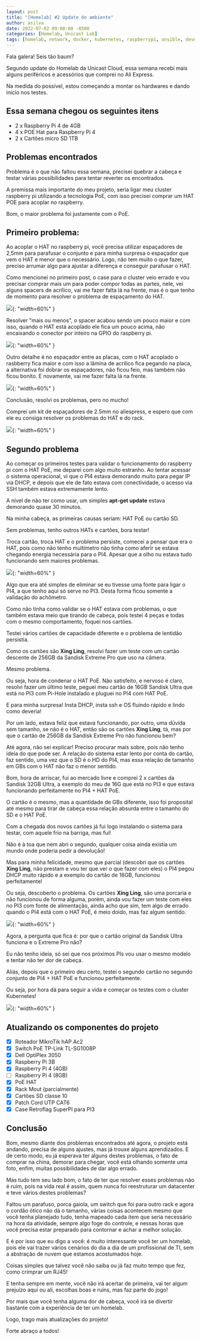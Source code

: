 ```yaml
---
layout: post
title: "[Homelab] #2 Update do ambiente"
author: asilva
date: 2022-07-02 09:00:00 -0500
categories: [Homelab, Unicast Lab]
tags: [homelab, network, docker, kubernetes, raspberrypi, ansible, devops, terraform, gitops, k8s, k3s, cluster, routing]
---
```


Fala galera! Seis tão baum?

Segundo update do Homelab da Unicast Cloud, essa semana recebi mais alguns periféricos e acessórios que comprei no Ali Express.

Na medida do possível, estou começando a montar os hardwares e dando início nos testes.

## **Essa semana chegou os seguintes itens**

- 2 x Raspberry Pi 4 de 4GB
- 4 x POE Hat para Raspberry Pi 4
- 2 x Cartões micro SD 1TB

## **Problemas encontrados**

Problema é o que não faltou essa semana, precisei quebrar a cabeça e testar várias possibilidades para tentar reverter os encontrados.

A premissa mais importante do meu projeto, seria ligar meu cluster raspberry pi utilizando a tecnologia PoE, com isso precisei comprar um HAT POE para acoplar no raspberry.

Bom, o maior problema foi justamente com o PoE.

## **Primeiro problema:**

Ao acoplar o HAT no raspberry pi, você precisa utilizar espaçadores de 2,5mm para parafusar o conjunto e para minha surpresa o espaçador que vem o HAT e menor que o necessário. Logo, não tem muito o que fazer, preciso arrumar algo para ajustar a diferença e conseguir parafusar o HAT.

Como mencionei no primeiro post, o case para o cluster veio errado e vou precisar comprar mais um para poder compor todas as partes, nele, vei alguns spacers de acrílico, vai me fazer falta lá na frente, mas é o que tenho de momento para resolver o problema de espaçamento do HAT.

![](/assets/img/28/home2-01.jpg){: "width=60%" }

Resolver "mais ou menos", o spacer acabou sendo um pouco maior e com isso, quando o HAT está acoplado ele fica um pouco acima, não encaixando o conector por inteiro na GPIO do raspberry pi.

![](/assets/img/28/home2-02.jpg){: "width=60%" }

Outro detalhe é no espaçador entre as placas, com o HAT acoplado o rasbberry fica maior e com isso a lâmina de acrílico fica pegando na placa, a alternativa foi dobrar os espaçadores, não ficou feio, mas também não ficou bonito. E novamente, vai me fazer falta lá na frente.

![](/assets/img/28/home2-03.jpg){: "width=60%" }

Conclusão, resolvi os problemas, pero no mucho!

Comprei um kit de espaçadores de 2.5mm no aliespress, e espero que com ele eu consiga resolver os problemas do HAT e do rack.

![](/assets/img/28/home2-04.png){: "width=60%" }

## **Segundo problema**

Ao começar os primeiros testes para validar o funcionamento do raspberry pi com o HAT PoE, me deparei com algo muito estranho. Ao tentar acessar o sistema operacional, vi que o PI4 estava demorando muito para pegar IP via DHCP, e depois que ele de fato estava com conectividade, o acesso via SSH também estava extremamente lento.

A nível de não ter como usar, um simples **apt-get update** estava demorando quase 30 minutos. 

Na minha cabeça, as primeiras causas seriam: HAT PoE ou cartão SD.

Sem problemas, tenho outros HATs e cartões, bora testar!

Troca cartão, troca HAT e o problema persiste, comecei a pensar que era o HAT, pois como não tenho multímetro não tinha como aferir se estava chegando energia necessária para o PI4. Apesar que a olho nu estava tudo funcionando sem maiores problemas.

![](/assets/img/28/home2-05.png){: "width=60%" }

Algo que era até simples de eliminar se eu tivesse uma fonte para ligar o PI4, a que tenho aqui só serve no PI3. Desta forma ficou somente a validação do achômetro.

Como não tinha como validar se o HAT estava com problemas, o que também estava meio que tirando de cabeça, pois testei 4 peças e todas com o mesmo comportamento, foquei nos cartões.

Testei vários cartões de capacidade diferente e o problema de lentidão persistia.

Como os cartões são **Xing Ling**, resolvi fazer um teste com um cartão descente de 256GB da Sandisk Extreme Pro que uso na câmera.

Mesmo problema. 

Ou seja, hora de condenar o HAT PoE. Não satisfeito, e nervoso é claro, resolvi fazer um último teste, peguei meu cartão de 16GB Sandisk Ultra que está no PI3 com Pi-Hole instalado e pluguei no PI4 com HAT PoE.

E para minha surpresa! Insta DHCP, insta ssh e OS fluindo rápido e lindo como deveria!

Por um lado, estava feliz que estava funcionando, por outro, uma dúvida sem tamanho, se não é o HAT, então são os cartões **Xing Ling**, tá, mas por que o cartão de 256GB da Sandisk Extreme Pro não funcionou bem?

Até agora, não sei explicar! Preciso procurar mais sobre, pois não tenho ideia do que pode ser. A relação do sistema estar lento por conta do cartão, faz sentido, uma vez que o SD é o HD do PI4, mas essa relação de tamanho em GBs com o HAT não faz o menor sentido.

Bom, hora de arriscar, fui ao mercado livre e comprei 2 x cartões da Sandisk 32GB Ultra, a exemplo do meu de 16G que está no PI3 e que estava funcionando perfeitamente no PI4 + HAT PoE.

O cartão é o mesmo, mas a quantidade de GBs diferente, isso foi proposital até mesmo para tirar de cabeça essa relação absurda entre o tamanho do SD e o HAT PoE.

Com a chegada dos novos cartões já fui logo instalando o sistema para testar, com aquele frio na barriga, mas fui!

Não é à toa que nem abri o segundo, qualquer coisa ainda existia um mundo onde poderia pedir a devolução!

Mas para minha felicidade, mesmo que parcial (descobri que os cartões **Xing Ling**, não prestam e vou ter que ver o que fazer com eles) o PI4 pegou DHCP muito rápido e a exemplo do cartão de 16GB, funcionou perfeitamente!

Ou seja, descoberto o problema. Os cartões **Xing Ling**, são uma porcaria e não funcionou de forma alguma, porém, ainda vou fazer um teste com eles no PI3 com fonte de alimentação, ainda acho que sim, tem algo de errado quando o PI4 está com o HAT PoE, é meio doido, mas faz algum sentido.

![](/assets/img/28/home2-06.jpg){: "width=60%" }

Agora, a pergunta que fica é: por que o cartão original da Sandisk Ultra funciona e o Extreme Pro não?

Eu não tenho ideia, só sei que nos próximos PIs vou usar o mesmo modelo e tentar não ter dor de cabeça.

Aliás, depois que o primeiro deu certo, testei o segundo cartão no segundo conjunto de PI4 + HAT PoE e funcionou perfeitamente.

Ou seja, por hora dá para seguir a vida e começar os testes com o cluster Kubernetes!

![](/assets/img/28/home2-07.jpg){: "width=60%" }

## **Atualizando os componentes do projeto**

- [X] Roteador MikroTik hAP Ac2 
- [X] Switch PoE TP-Link TL-SG1008P
- [X] Dell OptiPlex 3050
- [X] Raspberry Pi 3B
- [X] Raspberry Pi 4 (4GB) 
- [ ] Raspberry Pi 4 (8GB) 
- [X] PoE HAT
- [X] Rack Mout (parcialmente)
- [X] Cartões SD classe 10
- [X] Patch Cord UTP CAT6
- [X] Case Retroflag SuperPI para PI3

## **Conclusão**

Bom, mesmo diante dos problemas encontrados até agora, o projeto está andando, precisa de alguns ajustes, mas já trouxe alguns aprendizados. E de certo modo, eu já esperava ter alguns destes problemas, o fato de comprar na china, demorar para chegar, você está olhando somente uma foto, enfim, muitas possibilidades de dar algo errado.

Mas tudo tem seu lado bom, o fato de ter que resolver esses problemas não é ruim, pois na vida real é assim, quem nunca foi reestruturar um datacenter e teve vários destes problemas?

Faltou um parafuso, porca gaiola, um switch que foi para outro rack e agora o cordão ótico não dá o tamanho, várias coisas acontecem mesmo que você tenha planejado tudo, tenha mapeado cada item que seria necessário na hora da atividade, sempre algo foge do controle, e nessas horas que você precisa estar preparado para contornar e achar a melhor solução.

E é por isso que eu digo a você: é muito interessante você ter um homelab, pois ele vai trazer vários cenários do dia a dia de um profissional de TI, sem a abstração de nuvem que estamos acostumados hoje.

Coisas simples que talvez você não saiba ou já faz muito tempo que fez, como crimprar um RJ45!

E tenha sempre em mente, você não irá acertar de primeira, vai ter algum prejuízo aqui ou ali, escolhas boas e ruins, mas faz parte do jogo!

Por mais que você tenha alguma dor de cabeça, você irá se divertir bastante com a experiência de ter um homelab.

Logo, trago mais atualizações do projeto!

Forte abraço a todos!


